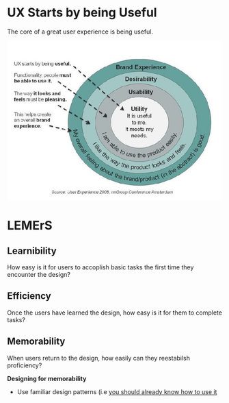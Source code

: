 <!-- TITLE: Usability -->
<!-- SUBTITLE: A quick summary of Usability -->

# UX Starts by being Useful
The core of a great user experience is being useful.

![Ux Starts By Being Useful](/uploads/ux-starts-by-being-useful.png "Ux Starts By Being Useful")

# LEMErS

## Learnibility
How easy is it for users to accoplish basic tasks the first time they encounter the design?

## Efficiency
Once the users have learned the design, how easy is it for them to complete tasks?

## Memorability
When users return to the design, how easily can they reestabilsh proficiency?

**Designing for memorability**
* Use familiar design patterns (i.e [you should already know how to use it](https://www.smashingmagazine.com/2012/09/you-already-know-how-to-use-it/)